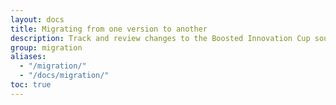 ```yaml
---
layout: docs
title: Migrating from one version to another
description: Track and review changes to the Boosted Innovation Cup source files, documentation, and components to help you migrate from one version to another.
group: migration
aliases:
  - "/migration/"
  - "/docs/migration/"
toc: true
---
```


